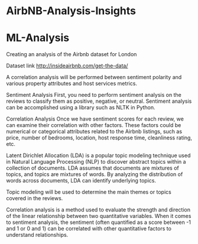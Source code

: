 # AirbNB-Analysis-Insights

# ML-Analysis
Creating an analysis of the Airbnb dataset for London

Dataset link http://insideairbnb.com/get-the-data/

A correlation analysis will be performed between sentiment polarity and various property attributes and host services metrics.

Sentiment Analysis First, you need to perform sentiment analysis on the reviews to classify them as positive, negative, or neutral. Sentiment analysis can be accomplished using a library such as NLTK in Python.

Correlation Analysis Once we have sentiment scores for each review, we can examine their correlation with other factors. These factors could be numerical or categorical attributes related to the Airbnb listings, such as price, number of bedrooms, location, host response time, cleanliness rating, etc.

Latent Dirichlet Allocation (LDA) is a popular topic modeling technique used in Natural Language Processing (NLP) to discover abstract topics within a collection of documents. LDA assumes that documents are mixtures of topics, and topics are mixtures of words. By analyzing the distribution of words across documents, LDA can identify underlying topics.

Topic modeling will be used to determine the main themes or topics covered in the reviews. 

Correlation analysis is a method used to evaluate the strength and direction of the linear relationship between two quantitative variables. When it comes to sentiment analysis, the sentiment (often quantified as a score between -1 and 1 or 0 and 1) can be correlated with other quantitative factors to understand relationships.
